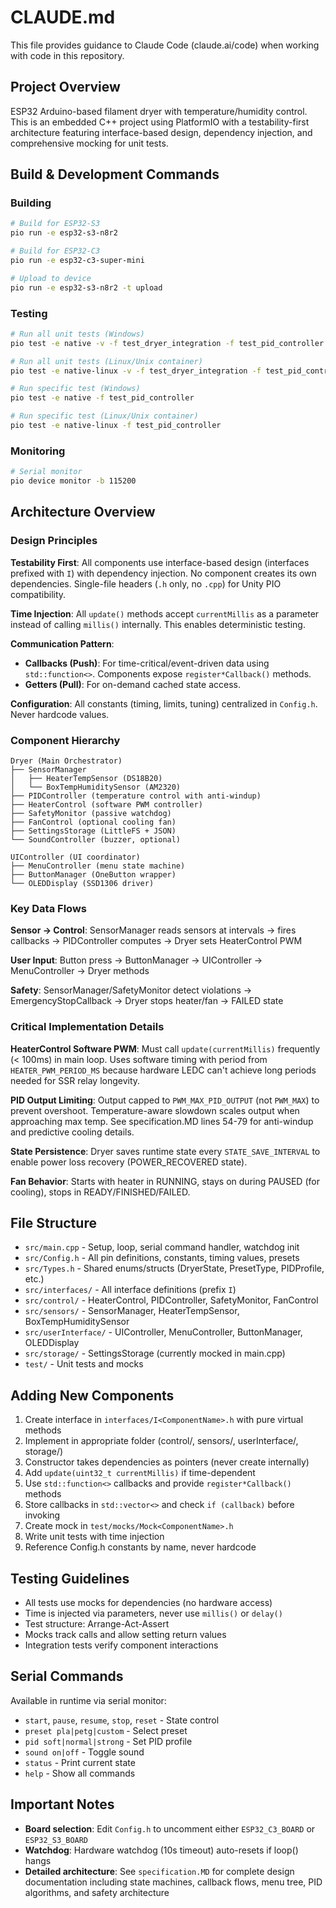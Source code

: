 # CLAUDE.md

This file provides guidance to Claude Code (claude.ai/code) when working with code in this repository.

## Project Overview

ESP32 Arduino-based filament dryer with temperature/humidity control. This is an embedded C++ project using PlatformIO with a testability-first architecture featuring interface-based design, dependency injection, and comprehensive mocking for unit tests.

## Build & Development Commands

### Building
```bash
# Build for ESP32-S3
pio run -e esp32-s3-n8r2

# Build for ESP32-C3
pio run -e esp32-c3-super-mini

# Upload to device
pio run -e esp32-s3-n8r2 -t upload
```

### Testing
```bash
# Run all unit tests (Windows)
pio test -e native -v -f test_dryer_integration -f test_pid_controller -f test_safety_monitor -f test_sensor_integration -f test_display -f test_heater_control -f test_fan_control -f test_settings_storage

# Run all unit tests (Linux/Unix container)
pio test -e native-linux -v -f test_dryer_integration -f test_pid_controller -f test_safety_monitor -f test_sensor_integration -f test_display -f test_heater_control -f test_fan_control -f test_settings_storage

# Run specific test (Windows)
pio test -e native -f test_pid_controller

# Run specific test (Linux/Unix container)
pio test -e native-linux -f test_pid_controller
```

### Monitoring
```bash
# Serial monitor
pio device monitor -b 115200
```

## Architecture Overview

### Design Principles

**Testability First**: All components use interface-based design (interfaces prefixed with `I`) with dependency injection. No component creates its own dependencies. Single-file headers (`.h` only, no `.cpp`) for Unity PIO compatibility.

**Time Injection**: All `update()` methods accept `currentMillis` as a parameter instead of calling `millis()` internally. This enables deterministic testing.

**Communication Pattern**:
- **Callbacks (Push)**: For time-critical/event-driven data using `std::function<>`. Components expose `register*Callback()` methods.
- **Getters (Pull)**: For on-demand cached state access.

**Configuration**: All constants (timing, limits, tuning) centralized in `Config.h`. Never hardcode values.

### Component Hierarchy

```
Dryer (Main Orchestrator)
├── SensorManager
│   ├── HeaterTempSensor (DS18B20)
│   └── BoxTempHumiditySensor (AM2320)
├── PIDController (temperature control with anti-windup)
├── HeaterControl (software PWM controller)
├── SafetyMonitor (passive watchdog)
├── FanControl (optional cooling fan)
├── SettingsStorage (LittleFS + JSON)
└── SoundController (buzzer, optional)

UIController (UI coordinator)
├── MenuController (menu state machine)
├── ButtonManager (OneButton wrapper)
└── OLEDDisplay (SSD1306 driver)
```

### Key Data Flows

**Sensor → Control**: SensorManager reads sensors at intervals → fires callbacks → PIDController computes → Dryer sets HeaterControl PWM

**User Input**: Button press → ButtonManager → UIController → MenuController → Dryer methods

**Safety**: SensorManager/SafetyMonitor detect violations → EmergencyStopCallback → Dryer stops heater/fan → FAILED state

### Critical Implementation Details

**HeaterControl Software PWM**: Must call `update(currentMillis)` frequently (< 100ms) in main loop. Uses software timing with period from `HEATER_PWM_PERIOD_MS` because hardware LEDC can't achieve long periods needed for SSR relay longevity.

**PID Output Limiting**: Output capped to `PWM_MAX_PID_OUTPUT` (not `PWM_MAX`) to prevent overshoot. Temperature-aware slowdown scales output when approaching max temp. See specification.MD lines 54-79 for anti-windup and predictive cooling details.

**State Persistence**: Dryer saves runtime state every `STATE_SAVE_INTERVAL` to enable power loss recovery (POWER_RECOVERED state).

**Fan Behavior**: Starts with heater in RUNNING, stays on during PAUSED (for cooling), stops in READY/FINISHED/FAILED.

## File Structure

- `src/main.cpp` - Setup, loop, serial command handler, watchdog init
- `src/Config.h` - All pin definitions, constants, timing values, presets
- `src/Types.h` - Shared enums/structs (DryerState, PresetType, PIDProfile, etc.)
- `src/interfaces/` - All interface definitions (prefix `I`)
- `src/control/` - HeaterControl, PIDController, SafetyMonitor, FanControl
- `src/sensors/` - SensorManager, HeaterTempSensor, BoxTempHumiditySensor
- `src/userInterface/` - UIController, MenuController, ButtonManager, OLEDDisplay
- `src/storage/` - SettingsStorage (currently mocked in main.cpp)
- `test/` - Unit tests and mocks

## Adding New Components

1. Create interface in `interfaces/I<ComponentName>.h` with pure virtual methods
2. Implement in appropriate folder (control/, sensors/, userInterface/, storage/)
3. Constructor takes dependencies as pointers (never create internally)
4. Add `update(uint32_t currentMillis)` if time-dependent
5. Use `std::function<>` callbacks and provide `register*Callback()` methods
6. Store callbacks in `std::vector<>` and check `if (callback)` before invoking
7. Create mock in `test/mocks/Mock<ComponentName>.h`
8. Write unit tests with time injection
9. Reference Config.h constants by name, never hardcode

## Testing Guidelines

- All tests use mocks for dependencies (no hardware access)
- Time is injected via parameters, never use `millis()` or `delay()`
- Test structure: Arrange-Act-Assert
- Mocks track calls and allow setting return values
- Integration tests verify component interactions

## Serial Commands

Available in runtime via serial monitor:
- `start`, `pause`, `resume`, `stop`, `reset` - State control
- `preset pla|petg|custom` - Select preset
- `pid soft|normal|strong` - Set PID profile
- `sound on|off` - Toggle sound
- `status` - Print current state
- `help` - Show all commands

## Important Notes

- **Board selection**: Edit `Config.h` to uncomment either `ESP32_C3_BOARD` or `ESP32_S3_BOARD`
- **Watchdog**: Hardware watchdog (10s timeout) auto-resets if loop() hangs
- **Detailed architecture**: See `specification.MD` for complete design documentation including state machines, callback flows, menu tree, PID algorithms, and safety architecture
